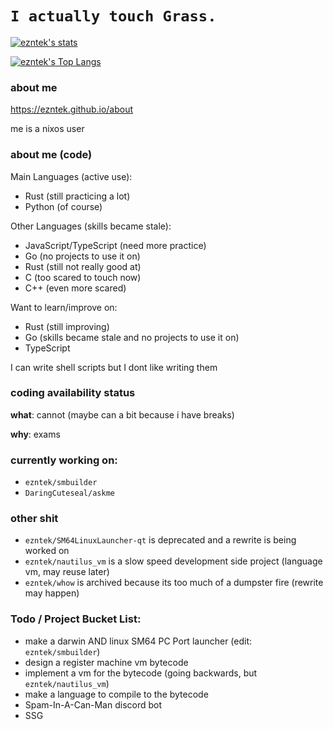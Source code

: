 # `I actually touch Grass.`
[![ezntek's stats](https://github-readme-stats.vercel.app/api?username=ezntek&count_private=true&show_icons=true&bg_color=1e1e2e&text_color=cdd6f4&icon_color=cba6f7&title_color=94e2d5)](https://github.com/anuraghazra/github-readme-stats)

[![ezntek's Top Langs](https://github-readme-stats.vercel.app/api/top-langs/?username=ezntek&hide=html,c,c++,go&bg_color=1e1e2e&text_color=cdd6f4&icon_color=cba6f7&title_color=94e2d5)](https://github.com/anuraghazra/github-readme-stats)

### about me
https://ezntek.github.io/about

me is a nixos user

### about me (code)
Main Languages (active use):
* Rust (still practicing a lot)
* Python (of course)

Other Languages (skills became stale):
* JavaScript/TypeScript (need more practice)
* Go (no projects to use it on)
* Rust (still not really good at)
* C (too scared to touch now)
* C++ (even more scared)

Want to learn/improve on:
* Rust (still improving)
* Go (skills became stale and no projects to use it on)
* TypeScript

I can write shell scripts but I dont like writing them

### coding availability status
**what**: cannot (maybe can a bit because i have breaks)

**why**: exams

### currently working on:

* `ezntek/smbuilder`
* `DaringCuteseal/askme`

### other shit

* `ezntek/SM64LinuxLauncher-qt` is deprecated and a rewrite is being worked on
* `ezntek/nautilus_vm` is a slow speed development side project (language vm, may reuse later)
* `ezntek/whow` is archived because its too much of a dumpster fire (rewrite may happen)

### Todo / Project Bucket List:

* make a darwin AND linux SM64 PC Port launcher (edit: `ezntek/smbuilder`)
* design a register machine vm bytecode
* implement a vm for the bytecode (going backwards, but `ezntek/nautilus_vm`)
* make a language to compile to the bytecode
* Spam-In-A-Can-Man discord bot
* SSG
